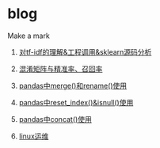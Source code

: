 # blog
Make a mark

1. [对tf-idf的理解&工程调用&sklearn源码分析](https://github.com/yiyangianliu/blog/blob/master/contents/%E5%AF%B9tf-idf%E7%9A%84%E7%90%86%E8%A7%A3%26%E5%B7%A5%E7%A8%8B%E8%B0%83%E7%94%A8%26sklearn%E6%BA%90%E7%A0%81%E8%A7%A3%E6%9E%90.md)

2. [混淆矩阵与精准率、召回率](https://github.com/yiyangianliu/blog/blob/master/contents/%E6%B7%B7%E6%B7%86%E7%9F%A9%E9%98%B5%E4%B8%8E%E7%B2%BE%E5%87%86%E7%8E%87%E3%80%81%E5%8F%AC%E5%9B%9E%E7%8E%87.md)

3. [pandas中merge()和rename()使用](https://github.com/yiyangianliu/blog/blob/master/contents/pandas%E4%B8%ADmerge()%E5%92%8Crename()%E4%BD%BF%E7%94%A8.md)

4. [pandas中reset_index()&isnull()使用](https://github.com/yiyangianliu/blog/blob/master/contents/pandas%E4%B8%ADreset_index()%26isnull()%E4%BD%BF%E7%94%A8.md)

5. [pandas中concat()使用](https://github.com/yiyangianliu/blog/blob/master/contents/pandas%E4%B8%ADconcat()%E4%BD%BF%E7%94%A8.md)

6. [linux运维](https://github.com/yiyangianliu/blog/blob/master/contents/linux%E8%BF%90%E7%BB%B4.md)